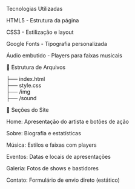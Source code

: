 Tecnologias Utilizadas

HTML5 - Estrutura da página

CSS3 - Estilização e layout

Google Fonts - Tipografia personalizada

Áudio embutido - Players para faixas musicais

📂 Estrutura de Arquivos

├── index.html            
├── style.css            
├── /img              
├── /sound               

📌 Seções do Site

Home: Apresentação do artista e botões de ação

Sobre: Biografia e estatísticas

Música: Estilos e faixas com players

Eventos: Datas e locais de apresentações

Galeria: Fotos de shows e bastidores

Contato: Formulário de envio direto (estático)
